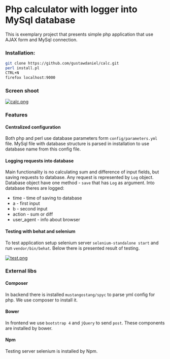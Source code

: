 # Php calculator with logger into MySql database

This is exemplary project that presents simple php application that use AJAX form and MySql connection.

### Installation:

```bash
git clone https://github.com/gustawdaniel/calc.git
perl install.pl
CTRL+N
firefox localhost:9000
```

### Screen shoot

[![calc.png](https://s17.postimg.org/z3jvat1gv/calc.png)](https://postimg.org/image/5oe71swx7/)

### Features

#### Centralized configuration
Both php and perl use database parameters form `config/parameters.yml` file. MySql file with database structure is parsed in installation to use database name from this config file.

#### Logging requests into database
Main functionality is no calculating sum and difference of input fields, but saving requests to database. Any request is represented by `Log` object. Database object have one method - `save` that has `Log` as argument. Into database theres are logged:

+ time - time of saving to database
+ a - first input
+ b - second input
+ action - sum or diff
+ user_agent - info about browser

#### Testing with behat and selenium
To test application setup selenium server `selenium-standalone start` and run `vendor/bin/behat`. Below there is presented result of testing.

[![test.png](https://s13.postimg.org/twxlybjzb/test.png)](https://postimg.org/image/xgjjo4moz/)

### External libs
#### Composer 
In backend there is installed `mustangostang/spyc` to parse yml config for php. We use composer to install it.
#### Bower
In frontend we use `bootstrap 4` and `jQuery` to send `post`. These components are installed by bower.
#### Npm
Testing server selenium is installed by Npm.
